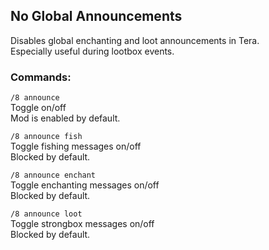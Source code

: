 ## No Global Announcements
Disables global enchanting and loot announcements in Tera.  
Especially useful during lootbox events.

### Commands:
`/8 announce`  
Toggle on/off  
Mod is enabled by default.

`/8 announce fish`  
Toggle fishing messages on/off  
Blocked by default.

`/8 announce enchant`  
Toggle enchanting messages on/off  
Blocked by default.

`/8 announce loot`  
Toggle strongbox messages on/off  
Blocked by default.
